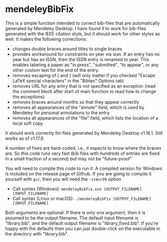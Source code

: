 # mendeleyBibFix

This is a simple function intended to correct bib-files that are automatically generated by Mendeley Desktop. I have found it to work for bib-files generated with the IEEE citation style, but it should work for other styles as well. It makes the following corrections:
* changes double braces around titles to single braces
* provides workaround for constraints on year via issn. If an entry has no year but has an ISSN, then the ISSN entry is renamed to year. This enables labeling a paper as "in press", "submitted", "to appear", or any other custom text for the end of the entry.
* removes escaping of { and } (will only matter if you checked "Escape LaTeX special characters" in the "Bibtex" Options tab)
* removes URL for any entry that is not specified as an exception (read the comment block after start of main function to read how to change the exceptions)
* removes braces around months so that they appear correctly
* removes all appearances of the "annote" field, which is used by Mendeley for personal annotations to the entry
* removes all appearances of the "file" field, which lists the location of a local soft copy

It should work correctly for files generated by Mendeley Desktop v1.16.1. Still works as of v1.17.9.

A number of fixes are hard-coded, i.e., it expects to know where the braces are. So this code runs very fast (bib files with hundreds of entries are fixed in a small fraction of a second) but may not be "future-proof"

You will need to compile this code to run it. A compiled version for Windows is included on the release page of Github. If you are going to compile it yourself with `gcc`, then you will need the `-std=c99` option

* Call syntax (Windows):
 		`mendeleyBibFix.exe [OUTPUT_FILENAME] [INPUT_FILENAME]`
* Call syntax (Linux or macOS):
 		`./mendeleyBibFix [OUTPUT_FILENAME] [INPUT_FILENAME]`

Both arguments are optional. If there is only one argument, then it is assumed to be the output filename. The default input filename is "library.bib", and the default output filename is "library_fixed.bib". If you're happy with the defaults then you can just double-click on the executable in the directory with "library.bib".

